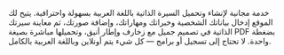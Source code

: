 خدمة مجانية لإنشاء وتحميل السيرة الذاتية باللغة العربية بسهولة واحترافية.
يتيح لك الموقع إدخال بياناتك الشخصية وخبراتك ومهاراتك، وإضافة صورتك، ثم معاينة سيرتك الذاتية في تصميم جميل مع زخارف وإطار أنيق، وتحميلها مباشرة بصيغة PDF بضغطة واحدة.
لا تحتاج إلى تسجيل أو برامج — كل شيء يتم أونلاين وباللغة العربية بالكامل.
